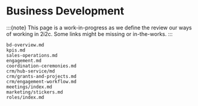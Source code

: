 # Business Development

:::{note}
This page is a work-in-progress as we define the review our ways of working in 2i2c.
Some links might be missing or in-the-works.
:::

```{toctree}
bd-overview.md
kpis.md
sales-operations.md
engagement.md
coordination-ceremonies.md
crm/hub-service/md
crm/grants-and-projects.md
crm/engagement-workflow.md
meetings/index.md
marketing/stickers.md
roles/index.md
```
